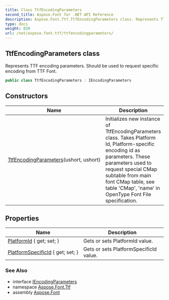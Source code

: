 ```yaml
---
title: Class TtfEncodingParameters
second_title: Aspose.Font for .NET API Reference
description: Aspose.Font.Ttf.TtfEncodingParameters class. Represents TTF encoding parameters. Should be used to request specific encoding from TTF Font
type: docs
weight: 820
url: /net/aspose.font.ttf/ttfencodingparameters/
---
```

## TtfEncodingParameters class

Represents TTF encoding parameters. Should be used to request specific encoding from TTF Font.

```csharp
public class TtfEncodingParameters : IEncodingParameters
```

## Constructors

| Name | Description |
| --- | --- |
| [TtfEncodingParameters](ttfencodingparameters/)(ushort, ushort) | Initializes new instance of TtfEncodingParameters class. Takes Platform Id, Platform-specific encoding id as parameters. These parameters used to request special CMap subtable from main font CMap table, see table 'CMap', 'name' in OpenType Font File specification. |

## Properties

| Name | Description |
| --- | --- |
| [PlatformId](../../aspose.font.ttf/ttfencodingparameters/platformid/) { get; set; } | Gets or sets PlatformId value. |
| [PlatformSpecificId](../../aspose.font.ttf/ttfencodingparameters/platformspecificid/) { get; set; } | Gets or sets PlatformSpecificId value. |

### See Also

* interface [IEncodingParameters](../../aspose.font/iencodingparameters/)
* namespace [Aspose.Font.Ttf](../../aspose.font.ttf/)
* assembly [Aspose.Font](../../)


